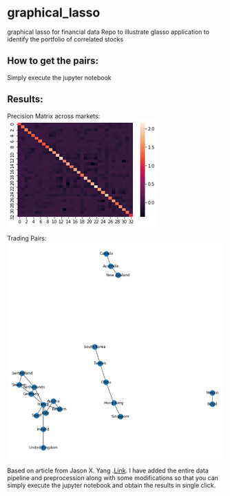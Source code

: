 # graphical_lasso
graphical lasso for financial data
 Repo to illustrate glasso application to identify the portfolio of correlated stocks

## How to get the pairs:
Simply execute the jupyter notebook

## Results:
Precision Matrix across markets:
![](images/precision.png)

Trading Pairs:
![](images/clustering.png)

Based on article from Jason X. Yang .[Link](https://medium.com/@xi_x_yang). I have added the entire data pipeline and preprocession along with some modifications so that you can simply execute the jupyter notebook
 and obtain the results in single click.
